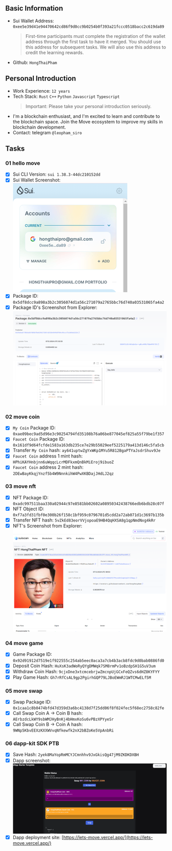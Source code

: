 ## Basic Information

- Sui Wallet Address: `0xee5e39d41e94470642cd86f9d0cc9b0254b0f393a21fccc0518bacc2c619da89`
  > First-time participants must complete the registration of the wallet address through the first task to have it merged. You should use this address for subsequent tasks. We will also use this address to credit the learning rewards.
- Github: `HongThaiPham`

## Personal Introduction

- Work Experience: `12 years`
- Tech Stack: `Rust` `C++` `Python` `Javascript` `Typescript`
  > Important: Please take your personal introduction seriously.
- I'm a blockchain enthusiast, and I'm excited to learn and contribute to the blockchain space. Join the Move ecosystem to improve my skills in blockchain development.
- Contact: telegram `@leopham_siro`

## Tasks

### 01 hello move

- [x] Sui CLI Version: `sui 1.38.3-44dc210152dd`
- [x] Sui Wallet Screenshot: ![](./images/sui-wallet.png)
- [x] Package ID: `0x5df8dcc9a898a3b2c3056074d1a56c271079a2765bbc76d740a03531065fa4a2`
- [x] Package ID's Screenshot from Explorer: ![](./images/package-id.png)

### 02 move coin

- [x] `My Coin` Package ID: `0xae09bec9ad5d96e3c90254794fd35108b76a06be877045ef825a55f79be1f357`
- [x] `Faucet Coin` Package ID: `0x161df9d64fcfde1583a163db235ce7e29b55029eef5225179a413d146c5fa5cb`
- [x] Transfer `My Coin` hash: `ay641uptwZgYxWKp1MYu5R812BgaPTYaJsdrShuv9Je`
- [x] `Faucet Coin` address 1 mint hash: `HPhiKAYHnbjnn6uWqqcLcrMDFkxmQnBkMiEroj9ibuoZ`
- [x] `Faucet Coin` address 2 mint hash: `2DEwBayKkqjYnzf5b4W9NnnkihW4PwXKBDajJHdLJ2qz`

### 03 move nft

- [x] NFT Package ID: `0xadc997511baa330a02944c97e8581bb02602a08950342438766edb6bdb28c07f`
- [x] NFT Object ID: `0xf7a3fd31fbf0e300b26f158c1bf959c0796701d5cdd2a72ab071d1c3697b135b`
- [x] Transfer NFT hash: `5vZkEd83eorVVjopoaE9HB4QqHXSA8g1qpNmdNxg4kRr`
- [x] NFT's Screenshot from Explorer: ![](./images/my-nft.png)

### 04 move game

- [x] Game Package ID: `0x92d91912d7519e1f922555c254ab5eec0aca3a7cb4b3acb8fdc9d0bab0886fd0`
- [x] Deposit Coin Hash: `HuXsK3adWoRyQYgDMWqk7SM8rmPv1oBzdpSH1G5uV3um`
- [x] Withdraw Coin Hash: `9cjxDne3xtcmcebrjwZmcnpUjGCxFeQZvs6dHZ8KYFYY`
- [x] Play Game Hash: `Gh7rRfCsAL9gp2PgirhGQP79LJBoEWmRJ1WTCMwELf5M`

### 05 move swap

- [x] Swap Package ID: `0x1caa1c8b0474bfd47d359d3a6bc4138d7f25dd06f8f024fec5f68ec2758c82fe`
- [x] Call Swap Coin A -> Coin B hash: `AErbzdcLkWY9sbWMJHyBnKj4bHmxKoSu6vPBzXPYyeSr`
- [x] Call Swap Coin B -> Coin A hash: `9WNp5KbvEEXzKXXWVvqNfkewfk2nX2bBZoKe5VpAnbRi`

### 06 dapp-kit SDK PTB

- [x] Save Hash: `2yek8MaYopRmMCYJCmnhhv9JxGkisQg47jM9ZKDKDXBH`
- [x] Dapp screenshot: ![](./images/swap-dapp.png)
- [x] Dapp deployment site: [https://lets-move.vercel.app/](https://lets-move.vercel.app/)

